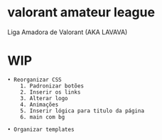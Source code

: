 # valorant amateur league

 Liga Amadora de Valorant (AKA LAVAVA)

# WIP

    • Reorganizar CSS
        1. Padronizar botões
        2. Inserir os links
        3. Alterar logo
        4. Animações
        5. Inserir lógica para titulo da página
        6. main com bg

    • Organizar templates
